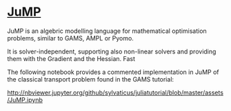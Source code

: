# [JuMP]()

JuMP is an algebric modelling language for mathematical optimisation problems, similar to GAMS, AMPL or Pyomo.

It is solver-independent, supporting also non-linear solvers and providing them with the Gradient and the Hessian. Fast

The following notebook provides a commented implementation in JuMP of the classical transport problem found in the GAMS tutorial:

http://nbviewer.jupyter.org/github/sylvaticus/juliatutorial/blob/master/assets/JuMP.ipynb
